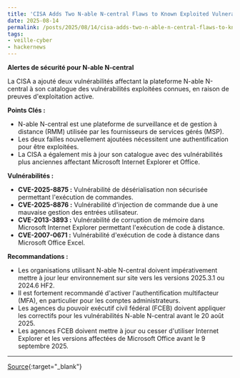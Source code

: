 ```yaml
---
title: 'CISA Adds Two N-able N-central Flaws to Known Exploited Vulnerabilities Catalog'
date: 2025-08-14
permalink: /posts/2025/08/14/cisa-adds-two-n-able-n-central-flaws-to-known-exploited-vulnerabilities-catalog/
tags:
- veille-cyber
- hackernews
---
```

**Alertes de sécurité pour N-able N-central**

La CISA a ajouté deux vulnérabilités affectant la plateforme N-able N-central à son catalogue des vulnérabilités exploitées connues, en raison de preuves d'exploitation active.

**Points Clés :**

*   N-able N-central est une plateforme de surveillance et de gestion à distance (RMM) utilisée par les fournisseurs de services gérés (MSP).
*   Les deux failles nouvellement ajoutées nécessitent une authentification pour être exploitées.
*   La CISA a également mis à jour son catalogue avec des vulnérabilités plus anciennes affectant Microsoft Internet Explorer et Office.

**Vulnérabilités :**

*   **CVE-2025-8875 :** Vulnérabilité de désérialisation non sécurisée permettant l'exécution de commandes.
*   **CVE-2025-8876 :** Vulnérabilité d'injection de commande due à une mauvaise gestion des entrées utilisateur.
*   **CVE-2013-3893 :** Vulnérabilité de corruption de mémoire dans Microsoft Internet Explorer permettant l'exécution de code à distance.
*   **CVE-2007-0671 :** Vulnérabilité d'exécution de code à distance dans Microsoft Office Excel.

**Recommandations :**

*   Les organisations utilisant N-able N-central doivent impérativement mettre à jour leur environnement sur site vers les versions 2025.3.1 ou 2024.6 HF2.
*   Il est fortement recommandé d'activer l'authentification multifacteur (MFA), en particulier pour les comptes administrateurs.
*   Les agences du pouvoir exécutif civil fédéral (FCEB) doivent appliquer les correctifs pour les vulnérabilités N-able N-central avant le 20 août 2025.
*   Les agences FCEB doivent mettre à jour ou cesser d'utiliser Internet Explorer et les versions affectées de Microsoft Office avant le 9 septembre 2025.

---
[Source](https://thehackernews.com/2025/08/cisa-adds-two-n-able-n-central-flaws-to.html){:target="_blank"}
